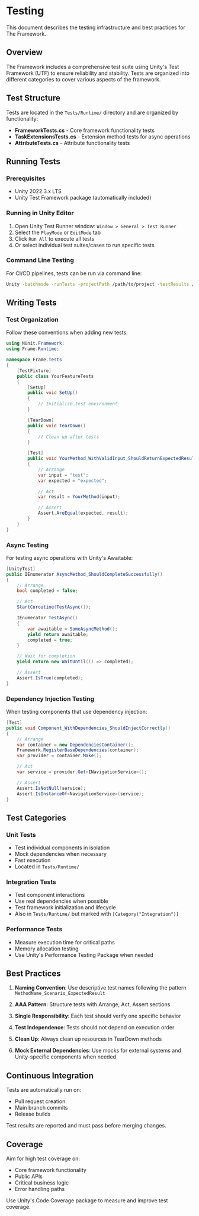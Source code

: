 # Testing

This document describes the testing infrastructure and best practices for The Framework.

## Overview

The Framework includes a comprehensive test suite using Unity's Test Framework (UTF) to ensure reliability and stability. Tests are organized into different categories to cover various aspects of the framework.

## Test Structure

Tests are located in the `Tests/Runtime/` directory and are organized by functionality:

- **FrameworkTests.cs** - Core framework functionality tests
- **TaskExtensionsTests.cs** - Extension method tests for async operations
- **AttributeTests.cs** - Attribute functionality tests

## Running Tests

### Prerequisites

- Unity 2022.3.x LTS
- Unity Test Framework package (automatically included)

### Running in Unity Editor

1. Open Unity Test Runner window: `Window > General > Test Runner`
2. Select the `PlayMode` or `EditMode` tab
3. Click `Run All` to execute all tests
4. Or select individual test suites/cases to run specific tests

### Command Line Testing

For CI/CD pipelines, tests can be run via command line:

```bash
Unity -batchmode -runTests -projectPath /path/to/project -testResults /path/to/results.xml -testPlatform playmode
```

## Writing Tests

### Test Organization

Follow these conventions when adding new tests:

```csharp
using NUnit.Framework;
using Frame.Runtime;

namespace Frame.Tests
{
    [TestFixture]
    public class YourFeatureTests
    {
        [SetUp]
        public void SetUp()
        {
            // Initialize test environment
        }

        [TearDown]
        public void TearDown()
        {
            // Clean up after tests
        }

        [Test]
        public void YourMethod_WithValidInput_ShouldReturnExpectedResult()
        {
            // Arrange
            var input = "test";
            var expected = "expected";

            // Act
            var result = YourMethod(input);

            // Assert
            Assert.AreEqual(expected, result);
        }
    }
}
```

### Async Testing

For testing async operations with Unity's Awaitable:

```csharp
[UnityTest]
public IEnumerator AsyncMethod_ShouldCompleteSuccessfully()
{
    // Arrange
    bool completed = false;

    // Act
    StartCoroutine(TestAsync());

    IEnumerator TestAsync()
    {
        var awaitable = SomeAsyncMethod();
        yield return awaitable;
        completed = true;
    }

    // Wait for completion
    yield return new WaitUntil(() => completed);

    // Assert
    Assert.IsTrue(completed);
}
```

### Dependency Injection Testing

When testing components that use dependency injection:

```csharp
[Test]
public void Component_WithDependencies_ShouldInjectCorrectly()
{
    // Arrange
    var container = new DependenciesContainer();
    Framework.RegisterBaseDependencies(container);
    var provider = container.Make();

    // Act
    var service = provider.Get<INavigationService>();

    // Assert
    Assert.IsNotNull(service);
    Assert.IsInstanceOf<NavigationService>(service);
}
```

## Test Categories

### Unit Tests
- Test individual components in isolation
- Mock dependencies when necessary
- Fast execution
- Located in `Tests/Runtime/`

### Integration Tests
- Test component interactions
- Use real dependencies when possible
- Test framework initialization and lifecycle
- Also in `Tests/Runtime/` but marked with `[Category("Integration")]`

### Performance Tests
- Measure execution time for critical paths
- Memory allocation testing
- Use Unity's Performance Testing Package when needed

## Best Practices

1. **Naming Convention**: Use descriptive test names following the pattern `MethodName_Scenario_ExpectedResult`

2. **AAA Pattern**: Structure tests with Arrange, Act, Assert sections

3. **Single Responsibility**: Each test should verify one specific behavior

4. **Test Independence**: Tests should not depend on execution order

5. **Clean Up**: Always clean up resources in TearDown methods

6. **Mock External Dependencies**: Use mocks for external systems and Unity-specific components when needed

## Continuous Integration

Tests are automatically run on:
- Pull request creation
- Main branch commits  
- Release builds

Test results are reported and must pass before merging changes.

## Coverage

Aim for high test coverage on:
- Core framework functionality
- Public APIs
- Critical business logic
- Error handling paths

Use Unity's Code Coverage package to measure and improve test coverage.
